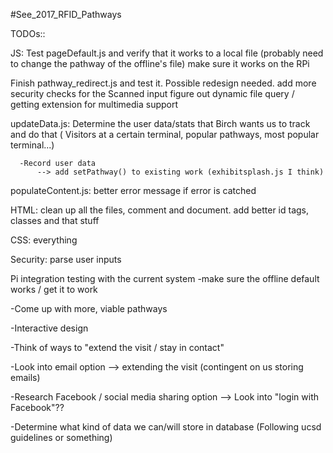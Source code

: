 #See_2017_RFID_Pathways

TODOs::

JS:
  Test pageDefault.js and verify that it works to a local file
    (probably need to change the pathway of the offline's file)
    make sure it works on the RPi


  Finish pathway_redirect.js and test it. Possible redesign needed.
    add more security checks for the Scanned input
    figure out dynamic file query / getting extension for multimedia support

  updateData.js:
    Determine the user data/stats that Birch wants us to track and do that
      ( Visitors at a certain terminal, popular pathways, most popular terminal...)

      -Record user data
          --> add setPathway() to existing work (exhibitsplash.js I think)


  populateContent.js:
    better error message if error is catched

HTML:
  clean up all the files, comment and document.
  add better id tags, classes and that stuff

CSS:
  everything

Security:
  parse user inputs

Pi integration testing with the current system
  -make sure the offline default works / get it to work

-Come up with more, viable pathways

-Interactive design

-Think of ways to "extend the visit / stay in contact"

-Look into email option --> extending the visit
  (contingent on us storing emails)

-Research Facebook / social media sharing option
    --> Look into "login with Facebook"??


-Determine what kind of data we can/will store in database
  (Following ucsd guidelines or something)
